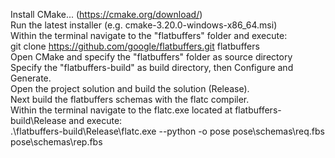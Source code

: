 Install CMake... (https://cmake.org/download/) <br/>
Run the latest installer (e.g. cmake-3.20.0-windows-x86_64.msi) <br/>
Within the terminal navigate to the "flatbuffers" folder and execute: <br/>
git clone https://github.com/google/flatbuffers.git flatbuffers <br/>
Open CMake and specify the "flatbuffers" folder as source directory <br/>
Specify the "flatbuffers-build" as build directory, then Configure and Generate. <br/>
Open the project solution and build the solution (Release). <br/>
Next build the flatbuffers schemas with the flatc compiler. <br/>
Within the terminal navigate to the flatc.exe located at flatbuffers-build\Release and execute: <br/>
.\flatbuffers-build\Release\flatc.exe --python -o pose pose\schemas\req.fbs pose\schemas\rep.fbs
